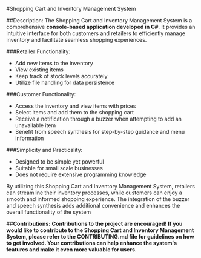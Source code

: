 #Shopping Cart and Inventory Management System

##Description:
The Shopping Cart and Inventory Management System is a comprehensive **console-based application developed in C#**. It provides an intuitive interface for both customers and retailers to efficiently manage inventory and facilitate seamless shopping experiences.

###Retailer Functionality:
- Add new items to the inventory
- View existing items
- Keep track of stock levels accurately
- Utilize file handling for data persistence

###Customer Functionality:
- Access the inventory and view items with prices
- Select items and add them to the shopping cart
- Receive a notification through a buzzer when attempting to add an unavailable item
- Benefit from speech synthesis for step-by-step guidance and menu information

###Simplicity and Practicality:
- Designed to be simple yet powerful
- Suitable for small scale businesses
- Does not require extensive programming knowledge

By utilizing this Shopping Cart and Inventory Management System, retailers can streamline their inventory processes, while customers can enjoy a smooth and informed shopping experience. The integration of the buzzer and speech synthesis adds additional convenience and enhances the overall functionality of the system

##**Contributions:**
**Contributions to the project are encouraged! If you would like to contribute to the Shopping Cart and Inventory Management System, please refer to the CONTRIBUTING.md file for guidelines on how to get involved. Your contributions can help enhance the system's features and make it even more valuable for users.**